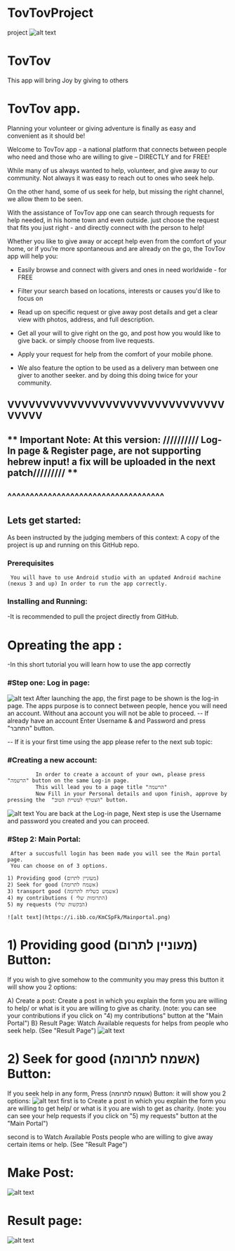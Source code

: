 # TovTovProject
project
![alt text](https://i.ibb.co/qmHMYVm/app-front.png)
# TovTov
 This app will bring Joy by giving to others

 # TovTov app.

 Planning your volunteer or giving adventure is finally as easy and convenient as it should be!

Welcome to TovTov app - a national platform that connects between people who need and those who are willing to give – DIRECTLY and for FREE!

While many of us always wanted to help, volunteer, and give away to our community. Not always it was easy to reach out to ones who seek help.

On the other hand, some of us seek for help, but missing the right channel, we allow them to be seen.

With the assistance of TovTov app one can search through requests for help needed, in his home town and even outside. just choose the request that fits you just right - and directly connect with the person to help!

Whether you like to give away or accept help even from the comfort of your home, or if you’re more spontaneous and are already on the go, the TovTov app will help you:

- Easily browse and connect with givers and ones in need worldwide - for FREE

- Filter your search based on locations, interests or causes you'd like to focus on

- Read up on specific request or give away post details and get a clear view with photos, address, and full description.

- Get all your will to give right on the go, and post how you would like to give back. or simply choose from live requests.

- Apply your request for help from the comfort of your mobile phone.

- We also feature the option to be used as a delivery man between one giver to another seeker. and by doing this doing twice for your community.

## VVVVVVVVVVVVVVVVVVVVVVVVVVVVVVVVVVVV
 ## ** Important Note: At this version:  ////////// Log-In page & Register page, are not supporting hebrew input! a fix will be uploaded in the next patch///////// **
 ## ^^^^^^^^^^^^^^^^^^^^^^^^^^^^^^^^^^^                

 ## Lets get started:

 As been instructed by the judging members of this context:
 A copy of the project is up and running on this GitHub repo.

 ### Prerequisites
 ```
  You will have to use Android studio with an updated Android machine (nexus 3 and up) In order to run the app correctly.
 ```

 ### Installing and Running:
 -It is recommended to pull the project directly from GitHub.
 
 
  # Opreating the app :
  -In this short tutorial you will learn how to use the app correctly

 ### #Step one: Log in page:
  ![alt text](https://i.ibb.co/80SQX3W/login.png)
     After launching the app, the first page to be shown is the log-in page.
     The apps purpose is to connect between people, hence you will need an account.
     Without ana account you will not be able to proceed.
-- If already have an account Enter Username & and Password and press "התחבר" button.

-- If it is your first time using the app please refer to the next sub topic:

 ###        #Creating a new account: 
             In order to create a account of your own, please press "הרשמה" button on the same Log-in page.
             This will lead you to a page title "הרשמה"
             Now Fill in your Personal details and upon finish, approve by pressing the  "הצטרף לעשיית הטוב" button.
  ![alt text](https://i.ibb.co/8KmX44W/register.png)
             You are back at the Log-in page, Next step is use the Username and password you created and you can proceed.
            

 ### #Step 2: Main Portal:
     After a succusfull login has been made you will see the Main portal page.
     You can choose on of 3 options.
     
    1) Providing good (מעוניין לתרום)
    2) Seek for good (אשמח לתרומה)
    3) transport good (אשמש כשליח לתרומה)
    4) my contributions ( התרומות שלי)
    5) my requests (הבקשות שלי)
    
    ![alt text](https://i.ibb.co/KmCSpFk/Mainportal.png)
    
  # 1) Providing good (מעוניין לתרום) Button:
  If you wish to give somehow to the community you may press this button
  it will show you 2 options:
  
A) Create a post:
   Create a post in which you explain the form you are willing to help/ or what is it you are  willing to give as charity.
   (note: you can see your contributions if you click on "4) my contributions" button at the "Main Portal")
B}   Result Page:
   Watch Available requests for helps from people who seek help. (See "Result Page")
   ![alt text]( https://i.ibb.co/ZmskhBr/Give-Help.png)
  # 2) Seek for good (אשמח לתרומה) Button:
  If you seek help in any form, Press (אשמח לתרומה) Button:
  it will show you 2 options:
 ![alt text](https://i.ibb.co/VSnK64f/needhelp.png)
first is to Create a post in which you explain the form you are willing to get help/ or what is it you are  wish to get as charity.
(note: you can see your help requests if you click on "5) my requests" button at the "Main Portal")

second is to Watch Available Posts people who are willing to give away certain items or help. (See "Result Page")
  # Make Post:
![alt text](https://i.ibb.co/qJCGSyc/Post.png)
  # Result page:
 ![alt text](https://i.ibb.co/4PLDyqn/results-page2.png)
